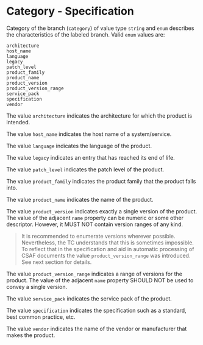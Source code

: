 # Category - Specification

Category of the branch (`category`) of value type `string` and `enum` describes the characteristics of the labeled
branch.
Valid `enum` values are:

```
architecture
host_name
language
legacy
patch_level
product_family
product_name
product_version
product_version_range
service_pack
specification
vendor
```

The value `architecture` indicates the architecture for which the product is intended.

The value `host_name` indicates the host name of a system/service.

The value `language` indicates the language of the product.

The value `legacy` indicates an entry that has reached its end of life.

The value `patch_level` indicates the patch level of the product.

The value `product_family` indicates the product family that the product falls into.

The value `product_name` indicates the name of the product.

The value `product_version` indicates exactly a single version of the product. The value of the adjacent `name` property
can be numeric or some other descriptor. However, it MUST NOT contain version ranges of any kind.

> It is recommended to enumerate versions wherever possible. Nevertheless, the TC understands that this is sometimes
> impossible. To reflect that in the specification and aid in automatic processing of CSAF documents the value
> `product_version_range` was introduced. See next section for details.

The value `product_version_range` indicates a range of versions for the product. The value of the adjacent `name`
property SHOULD NOT be used to convey a single version.

The value `service_pack` indicates the service pack of the product.

The value `specification` indicates the specification such as a standard, best common practice, etc.

The value `vendor` indicates the name of the vendor or manufacturer that makes the product.
